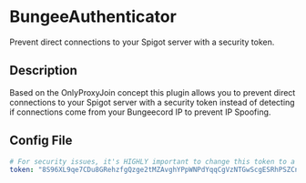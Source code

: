 # BungeeAuthenticator

Prevent direct connections to your Spigot server with a security token.

## Description
Based on the OnlyProxyJoin concept this plugin allows you to prevent direct connections to your Spigot server with a security token instead of detecting if connections come from your Bungeecord IP to prevent IP Spoofing.

## Config File
```yaml
# For security issues, it's HIGHLY important to change this token to a UNIQUE token made by YOURSELF and this token must be the SAME on BOTH Bungeecord AND Spigot.
token: "8S96XL9qe7CDu8GRehzfgQzge2tMZAvghYPpWNPdYqqCgVzNTGwScgESRhPSZCnJZWRMUm"
```